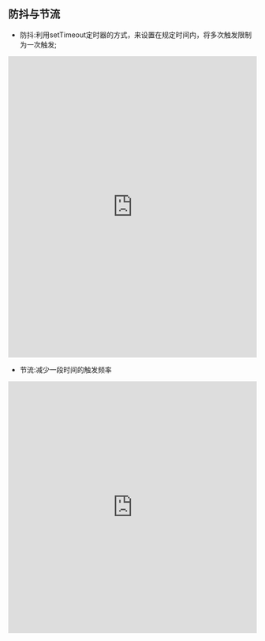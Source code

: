 ## 防抖与节流
 - 防抖:利用setTimeout定时器的方式，来设置在规定时间内，将多次触发限制为一次触发;
<iframe height="610" style="width: 100%;" scrolling="no" title="OJWpVGE" src="https://codepen.io/yutianchanggong/embed/OJWpVGE?height=610&theme-id=dark&default-tab=html,result" frameborder="no" loading="lazy" allowtransparency="true" allowfullscreen="true">
  See the Pen <a href='https://codepen.io/yutianchanggong/pen/OJWpVGE'>OJWpVGE</a> by leilei
  (<a href='https://codepen.io/yutianchanggong'>@yutianchanggong</a>) on <a href='https://codepen.io'>CodePen</a>.
</iframe>

 - 节流:减少一段时间的触发频率
  <iframe height="510" style="width: 100%;" scrolling="no" title="节流" src="https://codepen.io/yutianchanggong/embed/yLgMJKe?height=510&theme-id=dark&default-tab=html,result" frameborder="no" loading="lazy" allowtransparency="true" allowfullscreen="true">
  See the Pen <a href='https://codepen.io/yutianchanggong/pen/yLgMJKe'>节流</a> by leilei
  (<a href='https://codepen.io/yutianchanggong'>@yutianchanggong</a>) on <a href='https://codepen.io'>CodePen</a>.
</iframe>
